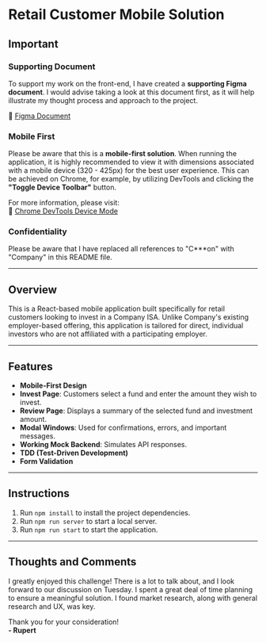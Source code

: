 # Retail Customer Mobile Solution

## Important

### Supporting Document

To support my work on the front-end, I have created a **supporting Figma document**. I would advise taking a look at this document first, as it will help illustrate my thought process and approach to the project.

🔗 [Figma Document](<https://www.figma.com/board/AFqj7JG0nBJpOdSSW1rEW2/User-flow-template-(Community)?node-id=0-1&t=hwFtyodq8vg9tKi8-1>)

### Mobile First

Please be aware that this is a **mobile-first solution**. When running the application, it is highly recommended to view it with dimensions associated with a mobile device (320 - 425px) for the best user experience. This can be achieved on Chrome, for example, by utilizing DevTools and clicking the **"Toggle Device Toolbar"** button.

For more information, please visit:  
🔗 [Chrome DevTools Device Mode](https://developer.chrome.com/docs/devtools/device-mode)

### Confidentiality

Please be aware that I have replaced all references to "C\*\*\*on" with "Company" in this README file.

---

## Overview

This is a React-based mobile application built specifically for retail customers looking to invest in a Company ISA. Unlike Company's existing employer-based offering, this application is tailored for direct, individual investors who are not affiliated with a participating employer.

---

## Features

- **Mobile-First Design**
- **Invest Page**: Customers select a fund and enter the amount they wish to invest.
- **Review Page**: Displays a summary of the selected fund and investment amount.
- **Modal Windows**: Used for confirmations, errors, and important messages.
- **Working Mock Backend**: Simulates API responses.
- **TDD (Test-Driven Development)**
- **Form Validation**

---

## Instructions

1. Run `npm install` to install the project dependencies.
2. Run `npm run server` to start a local server.
3. Run `npm run start` to start the application.

---

## Thoughts and Comments

I greatly enjoyed this challenge! There is a lot to talk about, and I look forward to our discussion on Tuesday. I spent a great deal of time planning to ensure a meaningful solution. I found market research, along with general research and UX, was key.

Thank you for your consideration!  
**- Rupert**
